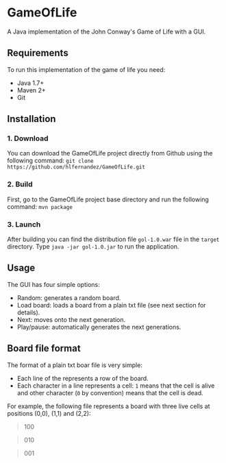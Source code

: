 GameOfLife
========================

A Java implementation of the John Conway's Game of Life with a GUI.

Requirements
------------
To run this implementation of the game of life you need:
  - Java 1.7+
  - Maven 2+
  - Git

Installation
------------
### 1. Download
You can download the GameOfLife project directly from Github using the following command:
`git clone https://github.com/hlfernandez/GameOfLife.git`

### 2. Build 

First, go to the GameOfLife project base directory and run the following command:
`mvn package`

### 3. Launch
After building you can find the distribution file `gol-1.0.war` file in the `target` directory. Type `java -jar gol-1.0.jar` to run the application.

Usage
------------
The GUI has four simple options:

- Random: generates a random board.
- Load board: loads a board from a plain txt file (see next section for details).
- Next: moves onto the next generation.
- Play/pause: automatically generates the next generations. 

Board file format
------------
The format of a plain txt boar file is very simple: 

- Each line of the represents a row of the board.
- Each character in a line represents a cell: `1` means that the cell is alive and other character (`0` by convention) means that the cell is dead.

For example, the following file represents a board with three live cells at positions (0,0), (1,1) and (2,2):
>100

>010

>001